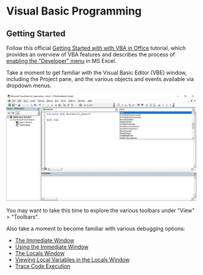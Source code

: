 # Visual Basic Programming

## Getting Started

Follow this official [Getting Started with with VBA in Office](https://msdn.microsoft.com/en-us/vba/office-shared-vba/articles/getting-started-with-vba-in-office) tutorial, which provides an overview of VBA features and describes the process of [enabling the "Developer" menu](https://msdn.microsoft.com/en-us/vba/office-shared-vba/articles/getting-started-with-vba-in-office#to-enable-the-developer-tab) in MS Excel.

Take a moment to get familiar with the Visual Basic Editor (VBE) window, including the Project pane, and the various objects and events available via dropdown menus.

![A screenshot of the VBE](vbe-window-events.png)

You may want to take this time to explore the various toolbars under "View" > "Toolbars".

Also take a moment to become familiar with various debugging options:

  + [The Immediate Window](https://msdn.microsoft.com/en-us/library/f177hahy.aspx)
  + [Using the Immediate Window](https://www.excelcampus.com/vba/vba-immediate-window-excel/)
  + [The Locals Window](https://msdn.microsoft.com/en-us/vba/language-reference-vba/articles/locals-window)
  + [Viewing Local Variables in the Locals Window](https://msdn.microsoft.com/en-us/library/aa238778)
  + [Trace Code Execution](https://msdn.microsoft.com/en-us/vba/language-reference-vba/articles/trace-code-execution)